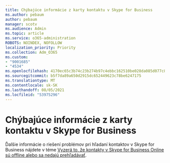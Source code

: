 ```yaml
---
title: Chýbajúce informácie z karty kontaktu v Skype for Business
ms.author: pebaum
author: pebaum
manager: scotv
ms.audience: Admin
ms.topic: article
ms.service: o365-administration
ROBOTS: NOINDEX, NOFOLLOW
localization_priority: Priority
ms.collection: Adm_O365
ms.custom:
- "9001685"
- "4534"
ms.openlocfilehash: 4170ec65c3b74c23b274b97c4ebbc162510be028da085d077c8bc69d5c6ba227
ms.sourcegitcommit: b5f7da89a650d2915dc652449623c78be6247175
ms.translationtype: MT
ms.contentlocale: sk-SK
ms.lasthandoff: 08/05/2021
ms.locfileid: "53975296"
---
```

# <a name="missing-contact-card-information-in-skype-for-business"></a>Chýbajúce informácie z karty kontaktu v Skype for Business

Ďalšie informácie o riešení problémov pri hľadaní kontaktov v Skype for Business nájdete v téme [Vyzerá to, že kontakty v Skype for Business Online sú offline alebo sa nedajú prehľadávať](https://docs.microsoft.com/skypeforbusiness/troubleshoot/online-contacts/contacts-offline-not-searchable).
